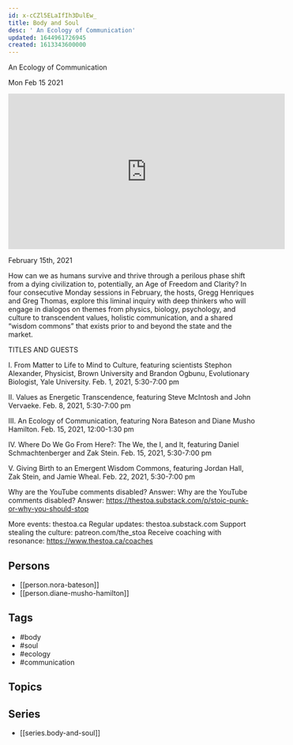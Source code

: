 ```yaml
---
id: x-cCZl5ELaIfIh3DulEw_
title: Body and Soul
desc: ' An Ecology of Communication'
updated: 1644961726945
created: 1613343600000
---
```



 An Ecology of Communication

Mon Feb 15 2021

<iframe width="560" height="315" src="https://www.youtube.com/embed/GCfvwYTZ9Oc" title="Body and Soul: An Ecology of Communication w/ Nora Bateson and Diane Musho Hamilton" frameborder="0" allow="accelerometer; autoplay; clipboard-write; encrypted-media; gyroscope; picture-in-picture" allowfullscreen ></iframe>

February 15th, 2021

How can we as humans survive and thrive through a perilous phase shift from a dying civilization to, potentially, an Age of Freedom and Clarity? In four consecutive Monday sessions in February, the hosts, Gregg Henriques and Greg Thomas, explore this liminal inquiry with deep thinkers who will engage in dialogos on themes from physics, biology, psychology, and culture to transcendent values, holistic communication, and a shared “wisdom commons” that exists prior to and beyond the state and the market.

TITLES AND GUESTS

I. From Matter to Life to Mind to Culture, featuring scientists Stephon Alexander, Physicist, Brown University and Brandon Ogbunu, Evolutionary Biologist, Yale University. Feb. 1, 2021, 5:30​-7:00 pm

II. Values as Energetic Transcendence, featuring Steve McIntosh and John Vervaeke. Feb. 8, 2021, 5:30​-7:00 pm

III. An Ecology of Communication, featuring Nora Bateson and Diane Musho Hamilton. Feb. 15, 2021, 12:00​-1:30 pm

IV. Where Do We Go From Here?: The We, the I, and It, featuring Daniel Schmachtenberger and Zak Stein. Feb. 15, 2021, 5:30​-7:00 pm

V. Giving Birth to an Emergent Wisdom Commons, featuring Jordan Hall, Zak Stein, and Jamie Wheal. Feb. 22, 2021, 5:30​-7:00 pm

Why are the YouTube comments disabled? Answer: Why are the YouTube comments disabled? Answer: https://thestoa.substack.com/p/stoic-punk-or-why-you-should-stop

More events: thestoa.ca
Regular updates: thestoa.substack.com
Support stealing the culture: patreon.com/the_stoa
Receive coaching with resonance: https://www.thestoa.ca/coaches

## Persons

- [[person.nora-bateson]]
- [[person.diane-musho-hamilton]]

## Tags

- #body
- #soul
- #ecology
- #communication

## Topics



## Series

- [[series.body-and-soul]]

